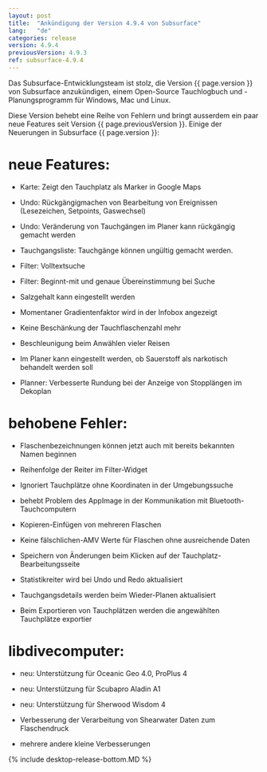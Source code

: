 ```yaml
---
layout: post
title:  "Ankündigung der Version 4.9.4 von Subsurface"
lang:   "de"
categories: release
version: 4.9.4
previousVersion: 4.9.3
ref: subsurface-4.9.4
---
```


Das Subsurface-Entwicklungsteam ist stolz, die Version {{ page.version }} von Subsurface anzukündigen, einem Open-Source Tauchlogbuch und -Planungsprogramm für Windows, Mac und Linux.

Diese Version behebt eine Reihe von Fehlern und bringt ausserdem ein paar neue Features seit Version {{ page.previousVersion }}. Einige der Neuerungen in Subsurface {{ page.version }}:

# neue Features:

  - Karte: Zeigt den Tauchplatz als Marker in Google Maps

  - Undo: Rückgängigmachen von Bearbeitung von Ereignissen
    (Lesezeichen, Setpoints, Gaswechsel)

  - Undo: Veränderung von Tauchgängen im Planer kann rückgängig
    gemacht werden

  - Tauchgangsliste: Tauchgänge können ungültig gemacht werden.

  - Filter: Volltextsuche

  - Filter: Beginnt-mit und genaue Übereinstimmung bei Suche

  - Salzgehalt kann eingestellt werden

  - Momentaner Gradientenfaktor wird in der Infobox angezeigt

  - Keine Beschänkung der Tauchflaschenzahl mehr

  - Beschleunigung beim Anwählen vieler Reisen

  - Im Planer kann eingestellt werden, ob Sauerstoff als narkotisch
    behandelt werden soll

  - Planner: Verbesserte Rundung bei der Anzeige von Stopplängen im Dekoplan

# behobene Fehler:

  - Flaschenbezeichnungen können jetzt auch mit bereits bekannten
    Namen beginnen

  - Reihenfolge der Reiter im Filter-Widget

  - Ignoriert Tauchplätze ohne Koordinaten in der Umgebungssuche

  - behebt Problem des AppImage in der Kommunikation mit Bluetooth-Tauchcomputern

  - Kopieren-Einfügen von mehreren Flaschen

  - Keine fälschlichen-AMV Werte für Flaschen ohne ausreichende Daten

  - Speichern von Änderungen beim Klicken auf der Tauchplatz-Bearbeitungsseite

  - Statistikreiter wird bei Undo und Redo aktualisiert

  - Tauchgangsdetails werden beim Wieder-Planen aktualisiert

  - Beim Exportieren von Tauchplätzen werden die angewählten
    Tauchplätze exportier

# libdivecomputer:

  - neu: Unterstützung für Oceanic Geo 4.0, ProPlus 4

  - neu: Unterstützung für Scubapro Aladin A1

  - neu: Unterstützung für Sherwood Wisdom 4

  - Verbesserung der Verarbeitung von Shearwater Daten zum Flaschendruck

  - mehrere andere kleine Verbesserungen

{% include desktop-release-bottom.MD %}
